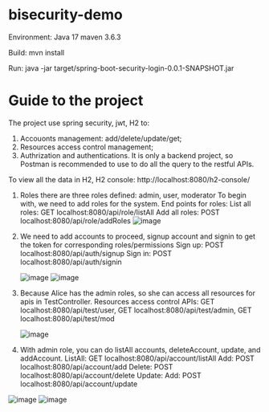 # bisecurity-demo

Environment: 
  Java 17
  maven 3.6.3

Build:
mvn install 

Run: 
java -jar target/spring-boot-security-login-0.0.1-SNAPSHOT.jar

# Guide to the project 
The project use spring security, jwt, H2 to: 
1. Accouonts management: add/delete/update/get;
2. Resources access control management;
3. Authrization and authentications.
It is only a backend project, so Postman is recommended to use to do all the query to the restful APIs.

To view all the data in H2, H2 console: http://localhost:8080/h2-console/

1. Roles there are three roles defined: admin, user, moderator
   To begin with, we need to add roles for the system. End points for roles:
   List all roles: GET localhost:8080/api/role/listAll
   Add all roles: POST localhost:8080/api/role/addRoles
   ![image](https://github.com/Simonrocker6/bisecurity-demo/assets/17208248/524ae3ed-da60-451f-969c-10c378e39545)

   

2. We need to add accounts to proceed, signup account and signin to get the token for corresponding roles/permissions
  Sign up: POST localhost:8080/api/auth/signup
  Sign in: POST localhost:8080/api/auth/signin

    ![image](https://github.com/Simonrocker6/bisecurity-demo/assets/17208248/55a485ee-1cbb-40e0-80a4-e135f36d86bb)
    ![image](https://github.com/Simonrocker6/bisecurity-demo/assets/17208248/86fce193-dac1-477d-934d-f84739d4f390)

3. Because Alice has the admin roles, so she can access all resources for apis in TestController.
  Resources access control APIs: GET  localhost:8080/api/test/user, GET  localhost:8080/api/test/admin, GET  localhost:8080/api/test/mod
    
    ![image](https://github.com/Simonrocker6/bisecurity-demo/assets/17208248/b42c992d-f340-4daa-aa6b-af9c6acc8ca8)

4. With admin role, you can do listAll accounts, deleteAccount, update, and addAccount.
   ListAll: GET localhost:8080/api/account/listAll
   Add: POST localhost:8080/api/account/add
   Delete: POST localhost:8080/api/account/delete
   Update: Add: POST localhost:8080/api/account/update

  ![image](https://github.com/Simonrocker6/bisecurity-demo/assets/17208248/ba3ef853-af0b-4f94-9de6-7620ae332972)
  ![image](https://github.com/Simonrocker6/bisecurity-demo/assets/17208248/d69a12da-79bb-4352-98fc-02034c011d6c)
  

